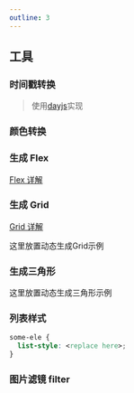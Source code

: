```yaml
---
outline: 3
---
```


## 工具

### 时间戳转换

> 使用[dayjs](https://dayjs.fenxianglu.cn/)实现

<Example path="example/css/generate/03" />

### 颜色转换

<Example path="example/css/generate/05" />

### 生成 Flex

[Flex 详解](./flex)

<Example path="example/css/generate/02" />

### 生成 Grid

[Grid 详解](./grid)

这里放置动态生成Grid示例

### 生成三角形

这里放置动态生成三角形示例


### 列表样式

```css
some-ele {
  list-style: <replace here>;
}
```
<Example path="example/css/generate/04" />

### 图片滤镜 filter

<Example path="example/css/generate/01" />

<Comment />
